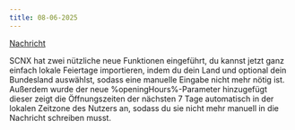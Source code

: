 ```yaml
---
title: 08-06-2025
---
```

[Nachricht](https://discord.com/channels/489786377261678592/916460015815127081/1381284482929135628)


SCNX hat zwei nützliche neue Funktionen eingeführt, du kannst jetzt ganz einfach lokale Feiertage importieren, indem du dein Land und optional dein Bundesland auswählst, sodass eine manuelle Eingabe nicht mehr nötig ist. Außerdem wurde der neue %openingHours%-Parameter hinzugefügt dieser zeigt die Öffnungszeiten der nächsten 7 Tage automatisch in der lokalen Zeitzone des Nutzers an, sodass du sie nicht mehr manuell in die Nachricht schreiben musst.